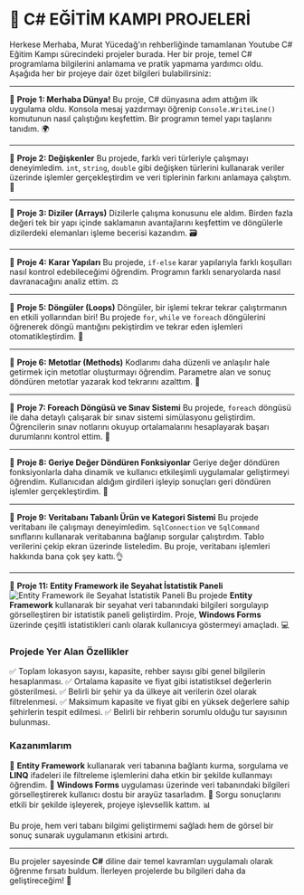 # 🚀 C# EĞİTİM KAMPI PROJELERİ

Herkese Merhaba, Murat Yücedağ'ın rehberliğinde tamamlanan Youtube C# Eğitim Kampı sürecindeki projeler burada. Her bir proje, temel C# programlama bilgilerini anlamama ve pratik yapmama yardımcı oldu. Aşağıda her bir projeye dair özet bilgileri bulabilirsiniz:
___

📍 **Proje 1: Merhaba Dünya!**
Bu proje, C# dünyasına adım attığım ilk uygulama oldu. Konsola mesaj yazdırmayı öğrenip `Console.WriteLine()` komutunun nasıl çalıştığını keşfettim. Bir programın temel yapı taşlarını tanıdım. 🌍
___

📍 **Proje 2: Değişkenler**
Bu projede, farklı veri türleriyle çalışmayı deneyimledim. `int`, `string`, `double` gibi değişken türlerini kullanarak veriler üzerinde işlemler gerçekleştirdim ve veri tiplerinin farkını anlamaya çalıştım. 🔢
___

📍 **Proje 3: Diziler (Arrays)**
Dizilerle çalışma konusunu ele aldım. Birden fazla değeri tek bir yapı içinde saklamanın avantajlarını keşfettim ve döngülerle dizilerdeki elemanları işleme becerisi kazandım. 🗃️
___

📍 **Proje 4: Karar Yapıları**
Bu projede, `if-else` karar yapılarıyla farklı koşulları nasıl kontrol edebileceğimi öğrendim. Programın farklı senaryolarda nasıl davranacağını analiz ettim. ⚖️
___

📍 **Proje 5: Döngüler (Loops)**
Döngüler, bir işlemi tekrar tekrar çalıştırmanın en etkili yollarından biri! Bu projede `for`, `while` ve `foreach` döngülerini öğrenerek döngü mantığını pekiştirdim ve tekrar eden işlemleri otomatikleştirdim. 🔁
___

📍 **Proje 6: Metotlar (Methods)**
Kodlarımı daha düzenli ve anlaşılır hale getirmek için metotlar oluşturmayı öğrendim. Parametre alan ve sonuç döndüren metotlar yazarak kod tekrarını azalttım. 📑
___

📍 **Proje 7: Foreach Döngüsü ve Sınav Sistemi**
Bu projede, `foreach` döngüsü ile daha detaylı çalışarak bir sınav sistemi simülasyonu geliştirdim. Öğrencilerin sınav notlarını okuyup ortalamalarını hesaplayarak başarı durumlarını kontrol ettim. 📝
___

📍 **Proje 8: Geriye Değer Döndüren Fonksiyonlar**
Geriye değer döndüren fonksiyonlarla daha dinamik ve kullanıcı etkileşimli uygulamalar geliştirmeyi öğrendim. Kullanıcıdan aldığım girdileri işleyip sonuçları geri döndüren işlemler gerçekleştirdim. 🔄
___

📍 **Proje 9: Veritabanı Tabanlı Ürün ve Kategori Sistemi**
Bu projede veritabanı ile çalışmayı deneyimledim. `SqlConnection` ve `SqlCommand` sınıflarını kullanarak veritabanına bağlanıp sorgular çalıştırdım. Tablo verilerini çekip ekran üzerinde listeledim. Bu proje, veritabanı işlemleri hakkında bana çok şey kattı.👌
___

📍 **Proje 11: Entity Framework ile Seyahat İstatistik Paneli**
![Entity Framework ile Seyahat İstatistik Paneli]("https://github.com/eniscode/CSKampi/blob/main/CSharpEgitimKampi301.EFProject/Ekran%20g%C3%B6r%C3%BCnt%C3%BCs%C3%BC%202025-02-18%20014824.png")
Bu projede **Entity Framework** kullanarak bir seyahat veri tabanındaki bilgileri sorgulayıp görselleştiren bir istatistik paneli geliştirdim. Proje, **Windows Forms** üzerinde çeşitli istatistikleri canlı olarak kullanıcıya göstermeyi amaçladı. 💻

### **Projede Yer Alan Özellikler**
✅ Toplam lokasyon sayısı, kapasite, rehber sayısı gibi genel bilgilerin hesaplanması.
✅ Ortalama kapasite ve fiyat gibi istatistiksel değerlerin gösterilmesi.
✅ Belirli bir şehir ya da ülkeye ait verilerin özel olarak filtrelenmesi.
✅ Maksimum kapasite ve fiyat gibi en yüksek değerlere sahip şehirlerin tespit edilmesi.
✅ Belirli bir rehberin sorumlu olduğu tur sayısının bulunması.

### **Kazanımlarım**
🎯 **Entity Framework** kullanarak veri tabanına bağlantı kurma, sorgulama ve **LINQ** ifadeleri ile filtreleme işlemlerini daha etkin bir şekilde kullanmayı öğrendim.
🎯 **Windows Forms** uygulaması üzerinde veri tabanındaki bilgileri görselleştirerek kullanıcı dostu bir arayüz tasarladım.
🎯 Sorgu sonuçlarını etkili bir şekilde işleyerek, projeye işlevsellik kattım. 📊

Bu proje, hem veri tabanı bilgimi geliştirmemi sağladı hem de görsel bir sonuç sunarak uygulamanın etkisini artırdı.

---
Bu projeler sayesinde **C#** diline dair temel kavramları uygulamalı olarak öğrenme fırsatı buldum. İlerleyen projelerde bu bilgileri daha da geliştireceğim! 🚀


